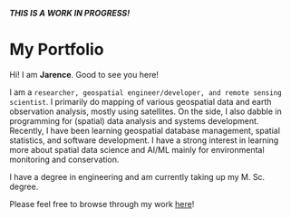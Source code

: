_**THIS IS A WORK IN PROGRESS!**_

# My Portfolio

Hi! I am **Jarence**. Good to see you here!

I am a `researcher, geospatial engineer/developer, and remote sensing scientist`. I primarily do mapping of various geospatial data and earth observation analysis, mostly using satellites. On the side, I also dabble in programming for (spatial) data analysis and systems development. Recently, I have been learning geospatial database management, spatial statistics, and software development. I have a strong interest in learning more about spatial data science and AI/ML mainly for environmental monitoring and conservation.

I have a degree in engineering and am currently taking up my M. Sc. degree.

Please feel free to browse through my work [here](https://jareo.xyz)!
